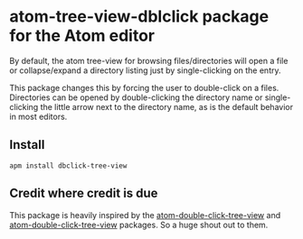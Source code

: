 # atom-tree-view-dblclick package for the Atom editor

By default, the atom tree-view for browsing files/directories will open a file or collapse/expand a directory listing just by single-clicking on the entry.

This package changes this by forcing the user to double-click on a files. Directories can be opened by double-clicking the directory name or single-clicking the little arrow next to the directory name, as is the default behavior in most editors.

## Install

```
apm install dbclick-tree-view
```

## Credit where credit is due
This package is heavily inspired by the [atom-double-click-tree-view](https://github.com/hszhsh/atom-double-click-tree-view)
and [atom-double-click-tree-view](https://github.com/mattsfrey/atom-double-click-tree-view)
packages. So a huge shout out to them.

